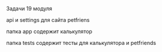 Задачи 19 модуля

api и settings для сайта petfriens

папка app содержит калькулятор

папка tests содержит тесты для калькулятора и petfriends
